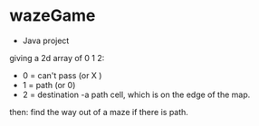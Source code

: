 # wazeGame
* Java project

giving a 2d array of 0 1 2:
  * 0 = can't pass (or X )
  * 1 = path (or 0)
  * 2 = destination -a path cell, which is on the edge of the map.
  
then:
find the way out of a maze if there is path.



